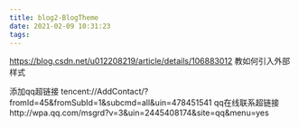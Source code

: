 ```yaml
---
title: blog2-BlogTheme
date: 2021-02-09 10:31:23
tags:
---
```



https://blog.csdn.net/u012208219/article/details/106883012 
教如何引入外部样式

添加qq超链接 tencent://AddContact/?fromId=45&fromSubId=1&subcmd=all&uin=478451541
qq在线联系超链接http://wpa.qq.com/msgrd?v=3&uin=2445408174&site=qq&menu=yes

